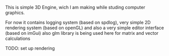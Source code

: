 
This is simple 3D Engine, wich I am making while studing computer graphics. 

For now it contains logging system (based on spdlog), very simple 2D rendering system (based on openGL) and also a very simple editor interface (based on imGui) also glm library is being used here for matrix and vector calculations 

TODO:
set up rendering
